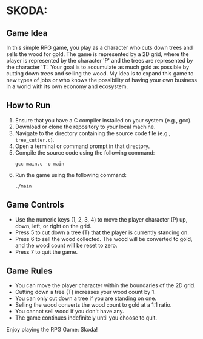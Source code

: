 # SKODA: 

## Game Idea
In this simple RPG game, you play as a character who cuts down trees and sells the wood for gold. The game is represented by a 2D grid, where the player is represented by the character 'P' and the trees are represented by the character 'T'. Your goal is to accumulate as much gold as possible by cutting down trees and selling the wood. My idea is to expand this game to new types of jobs or who knows the possibility of having your own business in a world with its own economy and ecosystem.

## How to Run
1. Ensure that you have a C compiler installed on your system (e.g., gcc).
2. Download or clone the repository to your local machine.
3. Navigate to the directory containing the source code file (e.g., `tree_cutter.c`).
4. Open a terminal or command prompt in that directory.
5. Compile the source code using the following command:
    ```
    gcc main.c -o main
    ```
6. Run the game using the following command:
    ```
    ./main
    ```

## Game Controls
- Use the numeric keys (1, 2, 3, 4) to move the player character (P) up, down, left, or right on the grid.
- Press 5 to cut down a tree (T) that the player is currently standing on.
- Press 6 to sell the wood collected. The wood will be converted to gold, and the wood count will be reset to zero.
- Press 7 to quit the game.

## Game Rules
- You can move the player character within the boundaries of the 2D grid.
- Cutting down a tree (T) increases your wood count by 1.
- You can only cut down a tree if you are standing on one.
- Selling the wood converts the wood count to gold at a 1:1 ratio.
- You cannot sell wood if you don't have any.
- The game continues indefinitely until you choose to quit.

Enjoy playing the RPG Game: Skoda!
